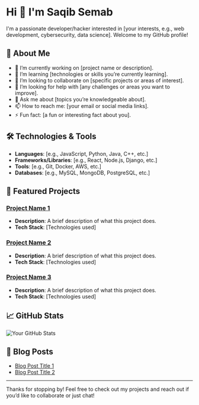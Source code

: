 # Hi 👋 I'm Saqib Semab

I'm a passionate developer/hacker interested in [your interests, e.g., web development, cybersecurity, data science]. Welcome to my GitHub profile!

## 🚀 About Me
- 🔭 I’m currently working on [project name or description].
- 🌱 I’m learning [technologies or skills you’re currently learning].
- 👯 I’m looking to collaborate on [specific projects or areas of interest].
- 🤔 I’m looking for help with [any challenges or areas you want to improve].
- 💬 Ask me about [topics you’re knowledgeable about].
- 📫 How to reach me: [your email or social media links].
- ⚡ Fun fact: [a fun or interesting fact about you].

## 🛠️ Technologies & Tools
- **Languages**: [e.g., JavaScript, Python, Java, C++, etc.]
- **Frameworks/Libraries**: [e.g., React, Node.js, Django, etc.]
- **Tools**: [e.g., Git, Docker, AWS, etc.]
- **Databases**: [e.g., MySQL, MongoDB, PostgreSQL, etc.]

## 🌟 Featured Projects
### [Project Name 1](link-to-your-project)
- **Description**: A brief description of what this project does.
- **Tech Stack**: [Technologies used]

### [Project Name 2](link-to-your-project)
- **Description**: A brief description of what this project does.
- **Tech Stack**: [Technologies used]

### [Project Name 3](link-to-your-project)
- **Description**: A brief description of what this project does.
- **Tech Stack**: [Technologies used]

## 📈 GitHub Stats
![Your GitHub Stats](https://github-readme-stats.vercel.app/api?username=yourusername&show_icons=true&hide_title=true&count_private=true&theme=radical)

## 📝 Blog Posts
- [Blog Post Title 1](link-to-your-blog-post)
- [Blog Post Title 2](link-to-your-blog-post)

---

Thanks for stopping by! Feel free to check out my projects and reach out if you’d like to collaborate or just chat!
